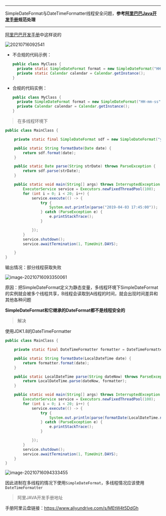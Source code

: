 ------

SimpleDateFormat与DateTimeFormatter线程安全问题，**参考[阿里巴巴Java开发手册](https://www.aliyundrive.com/s/MEtW4t5DdGh)规范处理**

------

[阿里巴巴开发手册](https://www.aliyundrive.com/s/MEtW4t5DdGh)中这样说的

![20210716092541](https://file-ykq.oss-cn-shanghai.aliyuncs.com/img/20210716092824.jpg)

- 不合规的代码示例：

  ```java
  public class MyClass {
  	private static SimpleDateFormat format = new SimpleDateFormat("HH-mm-ss");
  	private static Calendar calendar = Calendar.getInstance();
  }
  ```

- 合规的代码实例：

  ```java
  public class MyClass {
  	private SimpleDateFormat format = new SimpleDateFormat("HH-mm-ss");
  	private Calendar calendar = Calendar.getInstance();
  }
  ```

> 在多线程环境下

```java
public class MainClass {

    private static final SimpleDateFormat sdf = new SimpleDateFormat("yyyy-MM-dd HH:mm:ss");

    public static String formatDate(Date date) {
        return sdf.format(date);
    }

    public static Date parse(String strDate) throws ParseException {
        return sdf.parse(strDate);
    }

    public static void main(String[] args) throws InterruptedException {
        ExecutorService service = Executors.newFixedThreadPool(100);
        for (int i = 0; i < 20; i++) {
            service.execute(() -> {
                try {
                    System.out.println(parse("2019-04-03 17:45:00"));
                } catch (ParseException e) {
                    e.printStackTrace();
                }

            });
        }
        service.shutdown();
        service.awaitTermination(1, TimeUnit.DAYS);

    }
}
```

输出情况：部分线程获取失败

![image-20210716093350061](https://file-ykq.oss-cn-shanghai.aliyuncs.com/img/20210716093350.png)

原因：把SimpleDateFormat定义为静态变量，多线程环境下SimpleDateFormat的实例就会被多个线程共享，B线程会读取到A线程的时间，就会出现时间差异和其他各种问题

**SimpleDateFormat和它继承的DateFormat都不是线程安全的**

> 解决

使用JDK1.8的DateTimeFormatter

```java
public class MainClass {

    private static final DateTimeFormatter formatter = DateTimeFormatter.ofPattern("yyyy-MM-dd HH:mm:ss");

    public static String formatDate(LocalDateTime date) {
        return formatter.format(date);
    }

    public static LocalDateTime parse(String dateNow) throws ParseException {
        return LocalDateTime.parse(dateNow, formatter);
    }

    public static void main(String[] args) throws InterruptedException {
        ExecutorService service = Executors.newFixedThreadPool(100);
        for (int i = 0; i < 20; i++) {
            service.execute(() -> {
                try {
                    System.out.println(parse(formatDate(LocalDateTime.now())));
                } catch (ParseException e) {
                    e.printStackTrace();
                }

            });
        }
        service.shutdown();
        service.awaitTermination(1, TimeUnit.DAYS);
    }
}
```

![image-20210716094333455](https://file-ykq.oss-cn-shanghai.aliyuncs.com/img/20210716094333.png)

因此进制在多线程的情况下使用`SimpleDateFormat`，多线程情况应该使用`DateTimeFormatter`

> 阿里JAVA开发手册地址

手册阿里云盘链接：https://www.aliyundrive.com/s/MEtW4t5DdGh









